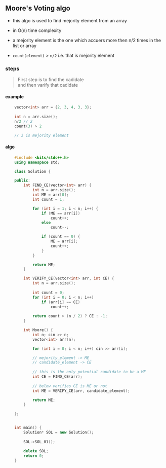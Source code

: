 ## Moore's Voting algo 

- this algo is used to find mejority element from an array 
- in O(n) time complexity
- a mejority element is the one which accuers more then n/2 times in the list or array

- `count(element)` > `n/2` i.e. that is mejority element

### steps 
> First step is to find the cadidate  
> and then varify that cadidate  

#### example
```cpp
    vector<int> arr = {2, 3, 4, 3, 3};
    
    int n = arr.size();
    n/2 // 2
    count(3) > 2 

    // 3 is mejority element 
```

#### algo
```cpp
    #include <bits/stdc++.h>
    using namespace std;

    class Solution {

    public:
        int FIND_CE(vector<int> arr) {
            int n = arr.size();
            int ME = arr[0];
            int count = 1;

            for (int i = 1; i < n; i++) {
                if (ME == arr[i])
                    count++;
                else 
                    count--;

                if (count == 0) {
                    ME = arr[i];
                    count++;
                }
            }

            return ME;
        }

        int VERIFY_CE(vector<int> arr, int CE) {
            int n = arr.size();
            
            int count = 0;
            for (int i = 0; i < n; i++)
                if (arr[i] == CE)
                    count++;
                    
            return count > (n / 2) ? CE : -1;
        }

        int Moore() {
            int n; cin >> n;
            vector<int> arr(n);

            for (int i = 0; i < n; i++) cin >> arr[i];

            // mejority_element -> ME
            // candidate_element -> CE
            
            // this is the only potential candidate to be a ME
            int CE = FIND_CE(arr); 
            
            // below verifies CE is ME or not 
            int ME = VERIFY_CE(arr, candidate_element);

            return ME;
        }

    };

    
    int main() {
        Solution* SOL = new Solution();
        
        SOL->SOL_01();
        
        delete SOL;
        return 0;
    }

```